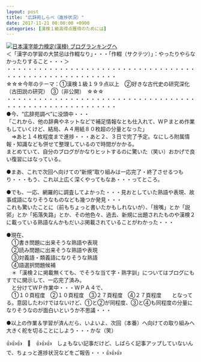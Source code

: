 ```yaml
---
layout: post
title: "広辞苑しらべ（進捗状況）"
date: 2017-11-21 00:00:00 +0900
categories: [漢検１級高得点獲得のためには]
---
```


[![](/syuusyuu9701/assets/images/広辞苑しらべ（進捗状況）-br_c_3028_1.gif)](http://blog.with2.net/link.php?1659096:3028 "日本漢字能力検定(漢検) ブログランキングへ")[日本漢字能力検定(漢検) ブログランキングへ](http://blog.with2.net/link.php?1659096:3028)  
＜「漢字の学習の大禁忌は作輟なり」・・・「作輟（サクテツ）」：やったりやらなかったりすること・・・＞  
・・・・・・・・・・・・・・・・・・・・・・・・・・・・・・・・・・・・・・・・・・・・・・・・・・・・・・・・・  
☆☆☆今年のテーマ：①漢検１級１９９点以上　②好きな古代史の研究深化（古田説の研究）　③（非公開）　☆☆☆　　  
・・・・・・・・・・・・・・・・・・・・・・・・・・・・・・・・・・・・・・・・・・・・・・・・・・・・・・・・・  
●今、“広辞苑調べ”に没頭中・・・  
「これから、他の辞典やネットなどで補足情報なとも仕入れて、ＷＰまとめ作業もしていくけど、結局、Ａ４用紙８０枚超の分量となった」  
　⇒あと１４枚程度まで進捗・・・あと２、３日で完了予定。なにしろ附属情報・知識なども併せて整理しているので時間がかかる。  
まとめていて、自分のブログがかなりヒットするのに驚いた（笑い）おかげで良い復習にはなっている。  
  
●まあ、これで次回へ向けての“新規”取り組みは一応完了・終了させるつもり・・・もう、これ以上広く深くやってもなあ・・・ってところ。  
  
●でも、一応、網羅的に調査してよかった・・・見おとしていた熟語や表現、故事成語になりそうなものなども幾つか発見・・・  
これも驚いたことに（前もちょっと書いたかもしれないが）、「捨嘴」とか「説郛」とか「拓落失路」とか、その他色々、過去、新規に出題されたものや漢検２に載っている熟語なんかもだいぶ掲載されていることがわかった・・・  
  
●現在、  
　①書き問題に出来そうな熟語や表現  
　②読み問題に出来そうな熟語や表現  
　③対義語・類義語になりそうな熟語  
　④語選択問題候補  
　＊「漢検２に掲載無くても、でそうな当て字・熟字訓」についてはブログにもすでに開示して、一応完了済み。  
　と分けてＷＰ作業中・・・ＷＰＡ４で、  
　①１０頁程度　②１０頁程度　③２７頁程度　④２７頁程度　　となってる。意図したわけではないけど、①と②が同程度、③と④も同程度の分量になりそうなのが面白いというか不思議・・・  
  
●以上の作業＆学習が済んだら、いよいよ、次回（本番）へ向けての取り組みへ大きく舵を切ることにしよう・・・かな（笑）  
  
👍👍👍　🐔　👍👍👍　しょもない記事だけど、しばらく記事アップしていないんで、ちょっと進捗状況などをご報告・・・👍👍👍